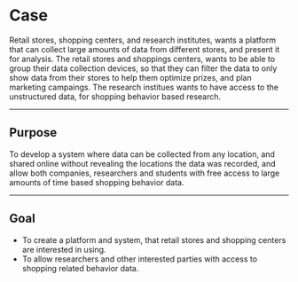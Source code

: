 # Case

Retail stores, shopping centers, and research institutes, wants a platform that can collect large amounts of data from different stores, and present it for analysis.
The retail stores and shoppings centers, wants to be able to group their data collection devices, so that they can filter the data to only show data from their stores to help them optimize prizes, and plan marketing campaings.
The research institues wants to have access to the unstructured data, for shopping behavior based research.

---

## Purpose

To develop a system where data can be collected from any location, and shared online without revealing the locations the data was recorded, and allow both companies, researchers and students with free access to large amounts of time based shopping behavior data.

---

## Goal

* To create a platform and system, that retail stores and shopping centers are interested in using.
* To allow researchers and other interested parties with access to shopping related behavior data.
